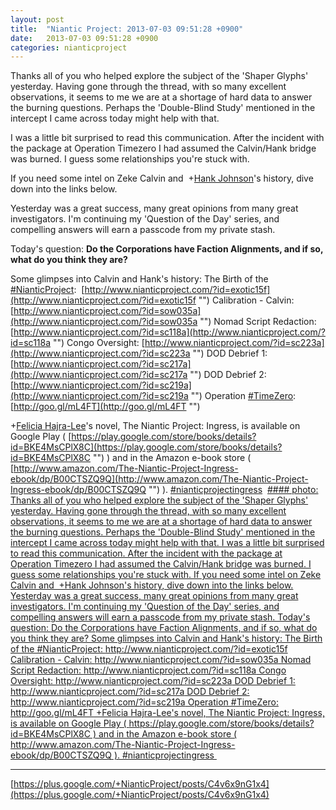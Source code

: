 ```yaml
---
layout: post
title:  "Niantic Project: 2013-07-03 09:51:28 +0900"
date:   2013-07-03 09:51:28 +0900
categories: nianticproject
---
```

Thanks all of you who helped explore the subject of the 'Shaper Glyphs' yesterday. Having gone through the thread, with so many excellent observations, it seems to me we are at a shortage of hard data to answer the burning questions. Perhaps the 'Double-Blind Study' mentioned in the intercept I came across today might help with that.

I was a little bit surprised to read this communication. After the incident with the package at Operation Timezero I had assumed the Calvin/Hank bridge was burned. I guess some relationships you're stuck with.

If you need some intel on Zeke Calvin and  +[Hank Johnson](https://plus.google.com/117792105926525258257 "")'s history, dive down into the links below.

Yesterday was a great success, many great opinions from many great investigators. I'm continuing my 'Question of the Day' series, and compelling answers will earn a passcode from my private stash.

Today's question: **Do the Corporations have Faction Alignments, and if so, what do you think they are?**

Some glimpses into Calvin and Hank's history:
The Birth of the [#NianticProject](https://plus.google.com/s/%23NianticProject ""): 
[http://www.nianticproject.com/?id=exotic15f](http://www.nianticproject.com/?id=exotic15f "")
Calibration - Calvin: [http://www.nianticproject.com/?id=sow035a](http://www.nianticproject.com/?id=sow035a "")
Nomad Script Redaction: [http://www.nianticproject.com/?id=sc118a](http://www.nianticproject.com/?id=sc118a "")
Congo Oversight: [http://www.nianticproject.com/?id=sc223a](http://www.nianticproject.com/?id=sc223a "")
DOD Debrief 1: [http://www.nianticproject.com/?id=sc217a](http://www.nianticproject.com/?id=sc217a "")
DOD Debrief 2: [http://www.nianticproject.com/?id=sc219a](http://www.nianticproject.com/?id=sc219a "")
Operation [#TimeZero](https://plus.google.com/s/%23TimeZero ""): [http://goo.gl/mL4FT](http://goo.gl/mL4FT "")

+[Felicia Hajra-Lee](https://plus.google.com/118344555717370644832 "")'s novel, The Niantic Project: Ingress, is available on Google Play ( [https://play.google.com/store/books/details?id=BKE4MsCPlX8C](https://play.google.com/store/books/details?id=BKE4MsCPlX8C "") ) and in the Amazon e-book store ( [http://www.amazon.com/The-Niantic-Project-Ingress-ebook/dp/B00CTSZQ9Q](http://www.amazon.com/The-Niantic-Project-Ingress-ebook/dp/B00CTSZQ9Q "") ). [#nianticprojectingress](https://plus.google.com/s/%23nianticprojectingress "") 
[#### photo: Thanks all of you who helped explore the subject of the 'Shaper Glyphs' yesterday. Having gone through the thread, with so many excellent observations, it seems to me we are at a shortage of hard data to answer the burning questions. Perhaps the 'Double-Blind Study' mentioned in the intercept I came across today might help with that.
I was a little bit surprised to read this communication. After the incident with the package at Operation Timezero I had assumed the Calvin/Hank bridge was burned. I guess some relationships you're stuck with.
If you need some intel on Zeke Calvin and  +Hank Johnson's history, dive down into the links below.
Yesterday was a great success, many great opinions from many great investigators. I'm continuing my 'Question of the Day' series, and compelling answers will earn a passcode from my private stash.
Today's question: Do the Corporations have Faction Alignments, and if so, what do you think they are?
Some glimpses into Calvin and Hank's history:
The Birth of the #NianticProject:
http://www.nianticproject.com/?id=exotic15f
Calibration - Calvin: http://www.nianticproject.com/?id=sow035a
Nomad Script Redaction: http://www.nianticproject.com/?id=sc118a
Congo Oversight: http://www.nianticproject.com/?id=sc223a
DOD Debrief 1: http://www.nianticproject.com/?id=sc217a
DOD Debrief 2: http://www.nianticproject.com/?id=sc219a
Operation #TimeZero: http://goo.gl/mL4FT
+Felicia Hajra-Lee's novel, The Niantic Project: Ingress, is available on Google Play ( https://play.google.com/store/books/details?id=BKE4MsCPlX8C ) and in the Amazon e-book store ( http://www.amazon.com/The-Niantic-Project-Ingress-ebook/dp/B00CTSZQ9Q ). #nianticprojectingress ](https://lh6.googleusercontent.com/-AduHlUaFvyI/UdN1A35jZgI/AAAAAAAAcwc/L8h23bqhO5I/w1200-h1553/doubleblind.png "")
- - -
[https://plus.google.com/+NianticProject/posts/C4v6x9nG1x4](https://plus.google.com/+NianticProject/posts/C4v6x9nG1x4)
